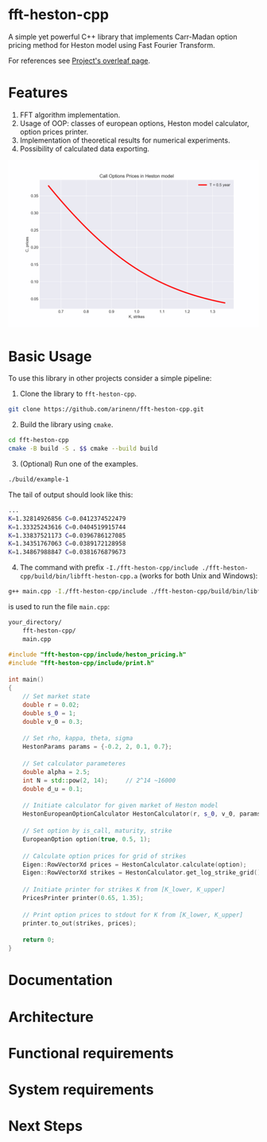 # fft-heston-cpp

A simple yet powerful C++ library that implements Carr-Madan option pricing method for Heston model using Fast Fourier Transform.

For references see [Project's overleaf page](https://www.overleaf.com/read/crxdwgqxytmc#ddd71c).

# Features

1. FFT algorithm implementation.
2. Usage of OOP: classes of european options, Heston model calculator, option prices printer.
3. Implementation of theoretical results for numerical experiments.
4. Possibility of calculated data exporting.

![Minimal example](./plots/example-1.png)

# Basic Usage

To use this library in other projects consider a simple pipeline:

1. Clone the library to `fft-heston-cpp`.
```bash
git clone https://github.com/arinenn/fft-heston-cpp.git
```

2. Build the library using `cmake`.
```bash
cd fft-heston-cpp
cmake -B build -S . $$ cmake --build build
```

3. (Optional) Run one of the examples.
```bash
./build/example-1
```
The tail of output should look like this:
```bash
...
K=1.32814926856 C=0.0412374522479
K=1.33325243616 C=0.0404519915744
K=1.33837521173 C=0.0396786127085
K=1.34351767063 C=0.0389172128958
K=1.34867988847 C=0.0381676879673
```

4. The command with prefix `-I./fft-heston-cpp/include ./fft-heston-cpp/build/bin/libfft-heston-cpp.a` (works for both Unix and Windows):
```bash
g++ main.cpp -I./fft-heston-cpp/include ./fft-heston-cpp/build/bin/libfft-heston-cpp.a
```
is used to run the file `main.cpp`:
```bash
your_directory/
    fft-heston-cpp/
    main.cpp
```
```cpp
#include "fft-heston-cpp/include/heston_pricing.h"
#include "fft-heston-cpp/include/print.h"

int main()
{
    // Set market state
    double r = 0.02;
    double s_0 = 1;
    double v_0 = 0.3;

    // Set rho, kappa, theta, sigma
    HestonParams params = {-0.2, 2, 0.1, 0.7};

    // Set calculator parameteres
    double alpha = 2.5;
    int N = std::pow(2, 14);     // 2^14 ~16000
    double d_u = 0.1;

    // Initiate calculator for given market of Heston model
    HestonEuropeanOptionCalculator HestonCalculator(r, s_0, v_0, params, alpha, N, d_u);

    // Set option by is_call, maturity, strike
    EuropeanOption option(true, 0.5, 1);

    // Calculate option prices for grid of strikes
    Eigen::RowVectorXd prices = HestonCalculator.calculate(option);
    Eigen::RowVectorXd strikes = HestonCalculator.get_log_strike_grid().array().exp();

    // Initiate printer for strikes K from [K_lower, K_upper]
    PricesPrinter printer(0.65, 1.35);

    // Print option prices to stdout for K from [K_lower, K_upper]
    printer.to_out(strikes, prices);

    return 0;
}
```

# Documentation

# Architecture

# Functional requirements

# System requirements

# Next Steps
